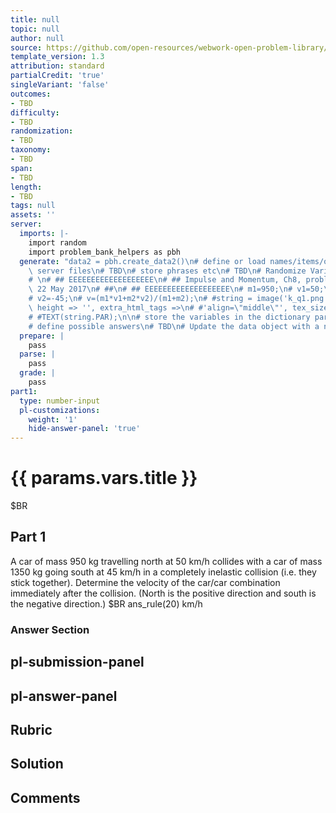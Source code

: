 ```yaml
---
title: null
topic: null
author: null
source: https://github.com/open-resources/webwork-open-problem-library/tree/master/Contrib/BrockPhysics/College_Physics_Urone/8.Linear_Momentum_and_Collisions/ch8-6.pg
template_version: 1.3
attribution: standard
partialCredit: 'true'
singleVariant: 'false'
outcomes:
- TBD
difficulty:
- TBD
randomization:
- TBD
taxonomy:
- TBD
span:
- TBD
length:
- TBD
tags: null
assets: ''
server:
  imports: |-
    import random
    import problem_bank_helpers as pbh
  generate: "data2 = pbh.create_data2()\n# define or load names/items/objects from\
    \ server files\n# TBD\n# store phrases etc\n# TBD\n# Randomize Variables\n# \n\
    # \n# ## EEEEEEEEEEEEEEEEEEE\n# ## Impulse and Momentum, Ch8, problem 6, D'Agostino,\
    \ 22 May 2017\n# ##\n# ## EEEEEEEEEEEEEEEEEEE\n# m1=950;\n# v1=50;\n# m2=1350;\n\
    # v2=-45;\n# v=(m1*v1+m2*v2)/(m1+m2);\n# #string = image('k_q1.png',width => 200,\
    \ height => '', extra_html_tags =>\n# #'align=\"middle\"', tex_size => 400);\n\
    # #TEXT(string.PAR);\n\n# store the variables in the dictionary params\n# TBD\n\
    # define possible answers\n# TBD\n# Update the data object with a new dict\ndata.update(data2)"
  prepare: |
    pass
  parse: |
    pass
  grade: |
    pass
part1:
  type: number-input
  pl-customizations:
    weight: '1'
    hide-answer-panel: 'true'
---
```


# {{ params.vars.title }} 


$BR

## Part 1 
A car of mass 950 kg travelling north at 50 km/h collides with a car of mass 1350 kg going south at 45 km/h in a completely inelastic collision (i.e. they stick together). Determine the velocity of the car/car combination immediately after the collision. (North is the positive direction and south is the negative direction.)  $BR ans_rule(20)  km/h 


 ### Answer Section


## pl-submission-panel 


## pl-answer-panel 


## Rubric 


## Solution 


## Comments 


